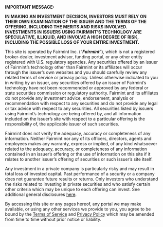 **IMPORTANT MESSAGE:**

**IN MAKING AN INVESTMENT DECISION, INVESTORS MUST RELY ON THEIR OWN EXAMINATION OF THE ISSUER AND THE TERMS OF THE OFFERING, INCLUDING THE MERITS AND RISKS INVOLVED. INVESTMENTS IN ISSUERS USING FAIRMINT’S TECHNOLOGY ARE SPECULATIVE, ILLIQUID, AND INVOLVE A HIGH DEGREE OF RISK, INCLUDING THE POSSIBLE LOSS OF YOUR ENTIRE INVESTMENT.**

This site is operated by Fairmint Inc. (“***Fairmint***”), which is not a registered broker-dealer, investment advisor, funding portal, or any other entity registered with U.S. regulatory agencies. Any securities offered by an issuer of Fairmint’s technology other than Fairmint or its affiliates will occur through the issuer’s own websites and you should carefully review any related terms of service or privacy policy. Unless otherwise indicated to you in writing by an issuer, any securities offered by an issuer of Fairmint’s technology have not been recommended or approved by any federal or state securities commission or regulatory authority. Fairmint and its affiliates do not provide any investment advice, endorsement, analysis or recommendation with respect to any securities and do not provide any legal or tax advice with respect to any securities. All securities listed by issuers using Fairmint’s technology are being offered by, and all information included on the issuer’s site with respect to a particular offering is the responsibility of, the applicable issuer of such securities.

Fairmint does not verify the adequacy, accuracy or completeness of any information. Neither Fairmint nor any of its officers, directors, agents and employees makes any warranty, express or implied, of any kind whatsoever related to the adequacy, accuracy, or completeness of any information contained in an issuer’s offering or the use of information on this site if it relates to another issuer’s offering of securities or such issuer’s site itself.

Any investment in a private company is particularly risky and may result in total loss of invested capital. Past performance of a security or a company does not guarantee future results or returns. Only investors who understand the risks related to investing in private securities and who satisfy certain other criteria which may be unique to each offering can invest. See additional general disclosures [here](https://github.com/Fairmint/legal/blob/master/risks.md).

By accessing this site or any pages hereof, any portal we may make available, or using any other services we provide to you, you agree to be bound by the [Terms of Service](https://github.com/Fairmint/legal/blob/master/terms-of-service.md) and [Privacy Policy](https://github.com/Fairmint/legal/blob/master/privacy-policy.md) which may be amended from time to time without prior notice or liability.
